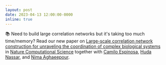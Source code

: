 ```yaml
---
layout: post
date: 2023-04-13 12:00:00-0000
inline: true
---
```


📚 Need to build large correlation networks but it's taking too much time/memory? Read our new paper on [Large-scale correlation network construction for unraveling the coordination of complex biological systems](https://www.nature.com/articles/s43588-023-00429-y) in [Nature Computational Science](https://www.nature.com/natcomputsci) together with [Camilo Espinosa](https://nalab.stanford.edu/team/camilo-espinosa-bernal/), [Huda Nassar](https://www.linkedin.com/in/huda-nassar-51ba97205/), and [Nima Aghaeepour](https://nalab.stanford.edu/).
